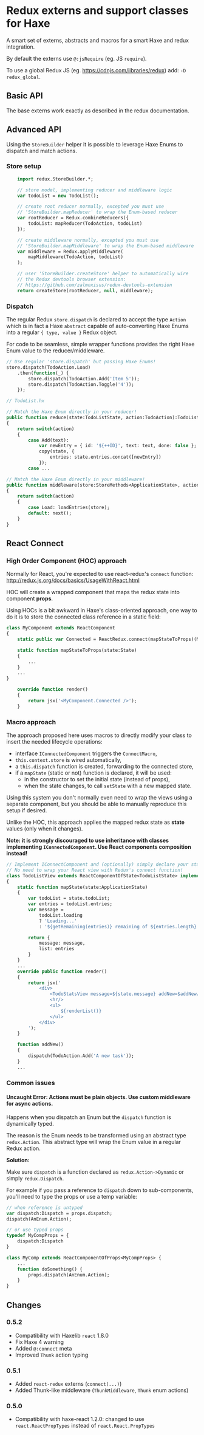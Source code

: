 # Redux externs and support classes for Haxe

A smart set of externs, abstracts and macros for a smart Haxe and redux integration.

By default the externs use `@:jsRequire` (eg. JS `require`).

To use a global Redux JS (eg. https://cdnjs.com/libraries/redux) add: `-D redux_global`.


## Basic API

The base externs work exactly as described in the redux documentation.


## Advanced API

Using the `StoreBuilder` helper it is possible to leverage Haxe Enums to dispatch
and match actions.

### Store setup

```haxe
	import redux.StoreBuilder.*;

	// store model, implementing reducer and middleware logic
	var todoList = new TodoList();

	// create root reducer normally, excepted you must use
	// 'StoreBuilder.mapReducer' to wrap the Enum-based reducer
	var rootReducer = Redux.combineReducers({
		todoList: mapReducer(TodoAction, todoList)
	});

	// create middleware normally, excepted you must use
	// 'StoreBuilder.mapMiddleware' to wrap the Enum-based middleware
	var middleware = Redux.applyMiddleware(
		mapMiddleware(TodoAction, todoList)
	);

	// user 'StoreBuilder.createStore' helper to automatically wire
	// the Redux devtools browser extension:
	// https://github.com/zalmoxisus/redux-devtools-extension
	return createStore(rootReducer, null, middleware);
```

### Dispatch

The regular Redux `store.dispatch` is declared to accept the type `Action` which is
in fact a Haxe `abstract` capable of auto-converting Haxe Enums into a regular
`{ type, value }` Redux object.

For code to be seamless, simple wrapper functions provides the right Haxe Enum value
to the reducer/middleware.

```haxe
// Use regular 'store.dispatch' but passing Haxe Enums!
store.dispatch(TodoAction.Load)
	.then(function(_) {
		store.dispatch(TodoAction.Add('Item 5'));
		store.dispatch(TodoAction.Toggle('4'));
	});
```

```haxe
// TodoList.hx

// Match the Haxe Enum directly in your reducer!
public function reduce(state:TodoListState, action:TodoAction):TodoListState
{
	return switch(action)
	{
		case Add(text):
			var newEntry = { id: '${++ID}', text: text, done: false };
			copy(state, {
				entries: state.entries.concat([newEntry])
			});
		case ...
```

```haxe
// Match the Haxe Enum directly in your middleware!
public function middleware(store:StoreMethods<ApplicationState>, action:TodoAction, next:Void -> Dynamic)
{
	return switch(action)
	{
		case Load: loadEntries(store);
		default: next();
	}
}
```


## React Connect

### High Order Component (HOC) approach

Normally for React, you're expected to use react-redux's `connect` function:
http://redux.js.org/docs/basics/UsageWithReact.html

HOC will create a wrapped component that maps the redux state into component **props**.

Using HOCs is a bit awkward in Haxe's class-oriented approach, one way to do it is to store
the connected class reference in a static field:

```haxe
class MyComponent extends ReactComponent
{
	static public var Connected = ReactRedux.connect(mapStateToProps)(MyComponent);

	static function mapStateToProps(state:State)
	{
		...
	}
	...
}
```

```haxe
	override function render()
	{
		return jsx('<MyComponent.Connected />');
	}
```


### Macro approach

The approach proposed here uses macros to directly modify your class to insert the needed
lifecycle operations:
- interface `IConnectedComponent` triggers the `ConnectMacro`,
- `this.context.store` is wired automatically,
- a `this.dispatch` function is created, forwarding to the connected store,
- if a `mapState` (static or not) function is declared, it will be used:
	- in the constructor to set the initial state (instead of props),
	- when the state changes, to call `setState` with a new mapped state.

Using this system you don't normally even need to wrap the views using a separate component,
but you should be able to manually reproduce this setup if desired.

Unlike the HOC, this approach applies the mapped redux state as **state** values (only
when it changes).

**Note: it is strongly discouraged to use inheritance with classes implementing
`IConnectedComponent`. Use React components composition instead!**

```haxe
// Implement IConnectComponent and (optionally) simply declare your state mapping function.
// No need to wrap your React view with Redux's connect function!
class TodoListView extends ReactComponentOfState<TodoListState> implements IConnectedComponent
{
	static function mapState(state:ApplicationState)
	{
		var todoList = state.todoList;
		var entries = todoList.entries;
		var message =
			todoList.loading
			? 'Loading...'
			: '${getRemaining(entries)} remaining of ${entries.length} items to complete';

		return {
			message: message,
			list: entries
		}
	}
	...
	override public function render()
	{
		return jsx('
			<div>
				<TodoStatsView message=${state.message} addNew=$addNew/>
				<hr/>
				<ul>
					${renderList()}
				</ul>
			</div>
		');
	}

	function addNew()
	{
		dispatch(TodoAction.Add('A new task'));
	}
	...
```

### Common issues

#### Uncaught Error: Actions must be plain objects. Use custom middleware for async actions.

Happens when you dispatch an Enum but the `dispatch` function is dynamically typed.

The reason is the Enum needs to be transformed using an abstract type `redux.Action`.
This abstract type will wrap the Enum value in a regular Redux action.

**Solution:**

Make sure `dispatch` is a function declared as `redux.Action->Dynamic`
or simply `redux.Dispatch`.

For example if you pass a reference to `dispatch` down to sub-components, you'll need
to type the props or use a temp variable:

```haxe
// when reference is untyped
var dispatch:Dispatch = props.dispatch;
dispatch(AnEnum.Action);

// or use typed props
typedef MyCompProps = {
	dispatch:Dispatch
}

class MyComp extends ReactComponentOfProps<MyCompProps> {
	...
	function doSomething() {
		props.dispatch(AnEnum.Action);
	}
}
```

## Changes

### 0.5.2

- Compatibility with Haxelib `react` 1.8.0
- Fix Haxe 4 warning
- Added `@:connect` meta
- Improved `Thunk` action typing

### 0.5.1

- Added `react-redux` externs (`connect(...)`)
- Added Thunk-like middleware (`ThunkMiddleware`, `Thunk` enum actions)

### 0.5.0

- Compatibility with haxe-react 1.2.0: changed to use `react.ReactPropTypes` instead of `react.React.PropTypes`
